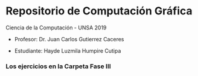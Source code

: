 # Repositorio de Computación Gráfica
 Ciencia de la Computación - UNSA 2019
 
- Profesor: 
Dr. Juan Carlos Gutierrez Caceres

- Estudiante: 
Hayde Luzmila Humpire Cutipa
### Los ejercicios en la Carpeta Fase III



